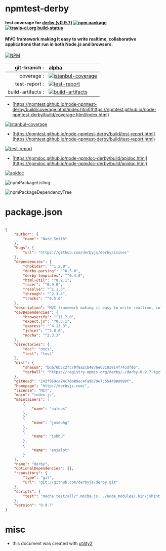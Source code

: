 # npmtest-derby

#### test coverage for  [derby (v0.9.7)](http://derbyjs.com/)  [![npm package](https://img.shields.io/npm/v/npmtest-derby.svg?style=flat-square)](https://www.npmjs.org/package/npmtest-derby) [![travis-ci.org build-status](https://api.travis-ci.org/npmtest/node-npmtest-derby.svg)](https://travis-ci.org/npmtest/node-npmtest-derby)

#### MVC framework making it easy to write realtime, collaborative applications that run in both Node.js and browsers.

[![NPM](https://nodei.co/npm/derby.png?downloads=true&downloadRank=true&stars=true)](https://www.npmjs.com/package/derby)

| git-branch : | [alpha](https://github.com/npmtest/node-npmtest-derby/tree/alpha)|
|--:|:--|
| coverage : | [![istanbul-coverage](https://npmtest.github.io/node-npmtest-derby/build/coverage.badge.svg)](https://npmtest.github.io/node-npmtest-derby/build/coverage.html/index.html)|
| test-report : | [![test-report](https://npmtest.github.io/node-npmtest-derby/build/test-report.badge.svg)](https://npmtest.github.io/node-npmtest-derby/build/test-report.html)|
| build-artifacts : | [![build-artifacts](https://npmtest.github.io/node-npmtest-derby/glyphicons_144_folder_open.png)](https://github.com/npmtest/node-npmtest-derby/tree/gh-pages/build)|

- [https://npmtest.github.io/node-npmtest-derby/build/coverage.html/index.html](https://npmtest.github.io/node-npmtest-derby/build/coverage.html/index.html)

[![istanbul-coverage](https://npmtest.github.io/node-npmtest-derby/build/screenCapture.buildCi.browser.%252Ftmp%252Fbuild%252Fcoverage.lib.html.png)](https://npmtest.github.io/node-npmtest-derby/build/coverage.html/index.html)

- [https://npmtest.github.io/node-npmtest-derby/build/test-report.html](https://npmtest.github.io/node-npmtest-derby/build/test-report.html)

[![test-report](https://npmtest.github.io/node-npmtest-derby/build/screenCapture.buildCi.browser.%252Ftmp%252Fbuild%252Ftest-report.html.png)](https://npmtest.github.io/node-npmtest-derby/build/test-report.html)

- [https://npmdoc.github.io/node-npmdoc-derby/build/apidoc.html](https://npmdoc.github.io/node-npmdoc-derby/build/apidoc.html)

[![apidoc](https://npmdoc.github.io/node-npmdoc-derby/build/screenCapture.buildCi.browser.%252Ftmp%252Fbuild%252Fapidoc.html.png)](https://npmdoc.github.io/node-npmdoc-derby/build/apidoc.html)

![npmPackageListing](https://npmtest.github.io/node-npmtest-derby/build/screenCapture.npmPackageListing.svg)

![npmPackageDependencyTree](https://npmtest.github.io/node-npmtest-derby/build/screenCapture.npmPackageDependencyTree.svg)



# package.json

```json

{
    "author": {
        "name": "Nate Smith"
    },
    "bugs": {
        "url": "https://github.com/derbyjs/derby/issues"
    },
    "dependencies": {
        "chokidar": "^1.2.0",
        "derby-parsing": "^0.5.0",
        "derby-templates": "^0.4.0",
        "html-util": "^0.2.1",
        "racer": "^0.9.0",
        "resolve": "^1.1.6",
        "through": "^2.3.4",
        "tracks": "^0.5.0"
    },
    "description": "MVC framework making it easy to write realtime, collaborative applications that run in both Node.js and browsers.",
    "devDependencies": {
        "browserify": "^11.2.0",
        "expect.js": "^0.3.1",
        "express": "^4.13.3",
        "jshint": "^2.8.0",
        "mocha": "^2.3.3"
    },
    "directories": {
        "doc": "docs",
        "test": "test"
    },
    "dist": {
        "shasum": "bda76b5c2fc70f8a2cb4876e63103e14f745dfd0",
        "tarball": "https://registry.npmjs.org/derby/-/derby-0.9.7.tgz"
    },
    "gitHead": "242f969ca74c76b89ec4fa9b79e7c554490d999f",
    "homepage": "http://derbyjs.com/",
    "license": "MIT",
    "main": "index.js",
    "maintainers": [
        {
            "name": "nateps"
        },
        {
            "name": "josephg"
        },
        {
            "name": "ishbu"
        },
        {
            "name": "enjalot"
        }
    ],
    "name": "derby",
    "optionalDependencies": {},
    "repository": {
        "type": "git",
        "url": "git://github.com/derbyjs/derby.git"
    },
    "scripts": {
        "test": "mocha test/all/*.mocha.js; ./node_modules/.bin/jshint lib/*.js test/*.js"
    },
    "version": "0.9.7"
}
```



# misc
- this document was created with [utility2](https://github.com/kaizhu256/node-utility2)
